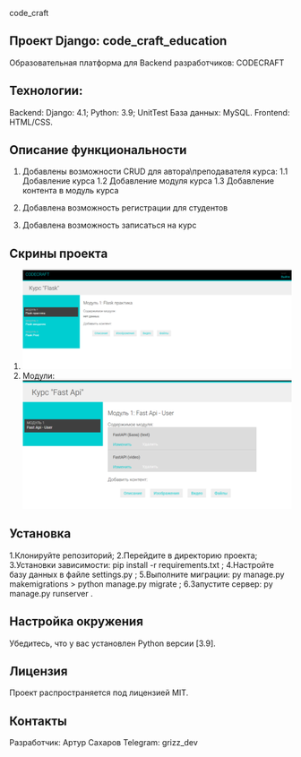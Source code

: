 code_craft

## Проект Django: code_craft_education

Образовательная платформа для Backend разработчиков: CODECRAFT

## Технологии:

Backend: Django: 4.1;
Python: 3.9; UnitTest
База данных: MySQL.
Frontend: HTML/CSS.


## Описание функциональности
1. Добавлены возможности CRUD для автора\преподавателя курса:
   1.1 Добавление курса
   1.2 Добавление модуля курса
   1.3 Добавление контента в модуль курса

2. Добавлена возможность регистрации для студентов
3. Добавлена возможность записаться на курс


## Скрины проекта
1. ![img.png](img.png)
2. Модули: ![img_1.png](img_1.png)
   



## Установка

1.Клонируйте репозиторий;
2.Перейдите в директорию проекта;
3.Установки зависимости: pip install -r requirements.txt ;
4.Настройте базу данных в файле settings.py ;
5.Выполните миграции: py manage.py makemigrations > python manage.py migrate ;
6.Запустите сервер: py manage.py runserver .

## Настройка окружения

Убедитесь, что у вас установлен Python версии [3.9].

## Лицензия

Проект распространяется под лицензией MIT.

## Контакты

Разработчик: Артур Сахаров
Telegram: grizz_dev
